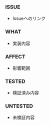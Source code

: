 ### ISSUE
- Issueへのリンク

### WHAT
- 実装内容

### AFFECT
- 影響範囲

### TESTED
- 検証済み内容

### UNTESTED
- 未検証内容

